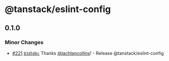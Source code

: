 # @tanstack/eslint-config

## 0.1.0

### Minor Changes

- [#221](https://github.com/TanStack/config/pull/221) [`83d5dbc`](https://github.com/TanStack/config/commit/83d5dbc885c7533b0fc45b34873692be51c4eb25) Thanks [@lachlancollins](https://github.com/lachlancollins)! - Release @tanstack/eslint-config
